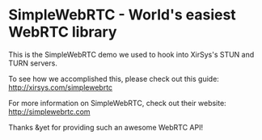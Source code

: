 # SimpleWebRTC - World's easiest WebRTC library

This is the SimpleWebRTC demo we used to hook into XirSys's STUN and TURN servers.

To see how we accomplished this, please check out this guide: http://xirsys.com/simplewebrtc

For more information on SimpleWebRTC, check out their website: http://simplewebrtc.com

Thanks &yet for providing such an awesome WebRTC API!